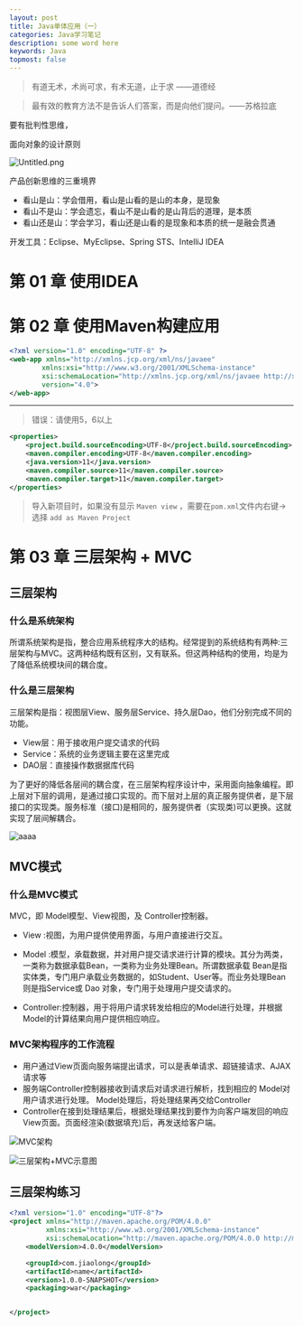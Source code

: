 ```yaml
---
layout: post
title: Java单体应用（一）
categories: Java学习笔记
description: some word here
keywords: Java
topmost: false
---
```



> 有道无术，术尚可求，有术无道，止于求     ——道德经 




> 最有效的教育方法不是告诉人们答案，而是向他们提问。——苏格拉底

 要有批判性思维，

 面向对象的设计原则

![Untitled.png](https://i.loli.net/2021/01/03/Y9uL26zhnHpSy7U.png)

 产品创新思维的三重境界

 - 看山是山：学会借用，看山是山看的是山的本身，是现象
 - 看山不是山：学会遗忘，看山不是山看的是山背后的道理，是本质
 - 看山还是山：学会学习，看山还是山看的是现象和本质的统一是融会贯通

 开发工具：Eclipse、MyEclipse、Spring STS、IntelliJ IDEA

# 第 01 章 使用IDEA



# 第 02 章 使用Maven构建应用

 ```xml
<?xml version="1.0" encoding="UTF-8" ?>
<web-app xmlns="http://xmlns.jcp.org/xml/ns/javaee"
         xmlns:xsi="http://www.w3.org/2001/XMLSchema-instance"
         xsi:schemaLocation="http://xmlns.jcp.org/xml/ns/javaee http://xmlns.jcp.org/xml/ns/javaee/web-app_4_0.xsd"
         version="4.0">
</web-app>
 ```

------



> 错误：请使用5，6以上

 ```xml
<properties>
     <project.build.sourceEncoding>UTF-8</project.build.sourceEncoding>
     <maven.compiler.encoding>UTF-8</maven.compiler.encoding>
     <java.version>11</java.version>
     <maven.compiler.source>11</maven.compiler.source>
     <maven.compiler.target>11</maven.compiler.target>
</properties>
 ```

> 导入新项目时，如果没有显示 `Maven view`   ，需要在`pom.xml`文件内右键->选择 `add as Maven Project`

# 第 03 章 三层架构 + MVC

##  三层架构

### 什么是系统架构

所谓系统架构是指，整合应用系统程序大的结构。经常提到的系统结构有两种:三层架构与MVC。这两种结构既有区别，又有联系。但这两种结构的使用，均是为了降低系统模块间的耦合度。

### 什么是三层架构

三层架构是指：视图层View、服务层Service、持久层Dao，他们分别完成不同的功能。

- View层：用于接收用户提交请求的代码
- Service：系统的业务逻辑主要在这里完成
- DAO层：直接操作数据据库代码

为了更好的降低各层间的耦合度，在三层架构程序设计中，采用面向抽象编程。即上层对下层的调用，是通过接口实现的。而下层对上层的真正服务提供者，是下层接口的实现类。服务标准（接口)是相同的，服务提供者（实现类)可以更换。这就实现了层间解耦合。

![aaaa](https://i.loli.net/2021/01/03/GWJmfdMUCQxtqaL.png)





## MVC模式

### 什么是MVC模式

MVC，即 Model模型、View视图，及 Controller控制器。

- View :视图，为用户提供使用界面，与用户直接进行交互。

- Model :模型，承载数据，并对用户提交请求进行计算的模块。其分为两类，一类称为数据承载Bean，一类称为业务处理Bean。所谓数据承载 Bean是指实体类，专门用户承载业务数据的，如Student、User等。而业务处理Bean则是指Service或 Dao 对象，专门用于处理用户提交请求的。
- Controller:控制器，用于将用户请求转发给相应的Model进行处理，并根据Model的计算结果向用户提供相应响应。

### MVC架构程序的工作流程

- 用户通过View页面向服务端提出请求，可以是表单请求、超链接请求、AJAX请求等
- 服务端Controller控制器接收到请求后对请求进行解析，找到相应的 Model对用户请求进行处理。 Model处理后，将处理结果再交给Controller
- Controller在接到处理结果后，根据处理结果找到要作为向客户端发回的响应View页面。页面经渲染(数据填充)后，再发送给客户端。

![MVC架构](https://i.loli.net/2021/01/03/mlXqnhEVAfTbwIg.png)

![三层架构+MVC示意图](https://i.loli.net/2021/01/03/5qSrfOZ7l28G93R.png)

## 三层架构练习

~~~xml
<?xml version="1.0" encoding="UTF-8"?>
<project xmlns="http://maven.apache.org/POM/4.0.0"
         xmlns:xsi="http://www.w3.org/2001/XMLSchema-instance"
         xsi:schemaLocation="http://maven.apache.org/POM/4.0.0 http://maven.apache.org/xsd/maven-4.0.0.xsd">
    <modelVersion>4.0.0</modelVersion>

    <groupId>com.jiaolong</groupId>
    <artifactId>name</artifactId>
    <version>1.0.0-SNAPSHOT</version>
    <packaging>war</packaging>


</project>
~~~

